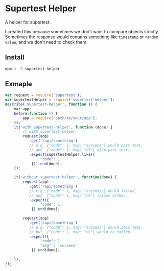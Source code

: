 # Supertest Helper
A helper for supertest.

I created this because sometimes we don't want to compare objects strictly. Sometimes the response would contains something like `timestamp` or `random value`, and we don't need to check them.

## Install
```bash
npm i -D supertest-helper
```

## Exmaple
```js
var request = require('supertest');
var supertestHelper = require('supertest-helper');
describe('supertest-helper', function () {
    var app;
    before(function () {
        app = require('path/to/your/app');
    });
    it('with supertest-helper', function (done) {
        // with supertest-helper
        request(app)
           .get('/api/something')
           // e.g. {"code": 1, msg: "success"} would pass test,
           // and  {"code": 1, msg: "ok"} also pass test.
           .expect(supertestHelper.like({
                "code": 1
            })).end(done);
    });
    
    it('without supertest-helper', function(done) {
        request(app)
           .get('/api/something')
           // e.g. {"code": 1, msg: "success"} would failed,
           // and  {"code": 1, msg: "ok"} failed either.
           .expect({
                "code": 1
            }).end(done);
            
        request(app)
           .get('/api/something')
           // e.g. {"code": 1, msg: "success"} would pass test,
           // but  {"code": 1, msg: "ok"} would be failed.
           .expect({
                "code": 1,
                "msg" : 'success'
            }).end(done);
        
    });
});
```

